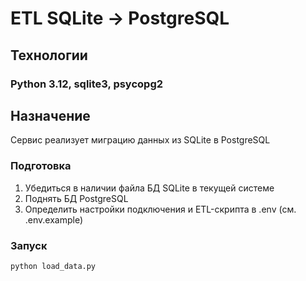 # ETL SQLite -> PostgreSQL

## Технологии
### Python 3.12, sqlite3, psycopg2

## Назначение
Сервис реализует миграцию данных из SQLite в PostgreSQL


### Подготовка
1. Убедиться в наличии файла БД SQLite в текущей системе
1. Поднять БД PostgreSQL 
2. Определить настройки подключения и ETL-скрипта в .env (см. .env.example)

### Запуск
```bash
python load_data.py
```
